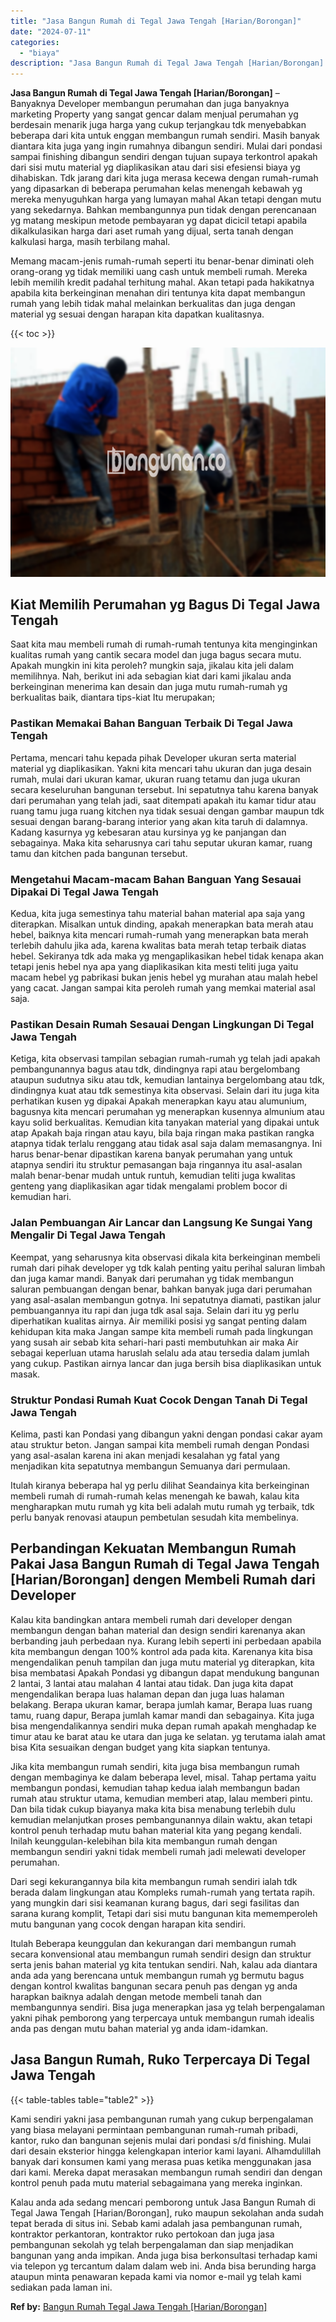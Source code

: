 ```yaml
---
title: "Jasa Bangun Rumah di Tegal Jawa Tengah [Harian/Borongan]"
date: "2024-07-11"
categories: 
  - "biaya"
description: "Jasa Bangun Rumah di Tegal Jawa Tengah [Harian/Borongan]. Kalau anda ada sedang mencari pemborong untuk Jasa Bangun Rumah di Tegal Jawa Tengah [Harian/Boron..."
---
```


**Jasa Bangun Rumah di Tegal Jawa Tengah \[Harian/Borongan\]** – Banyaknya Developer membangun perumahan dan juga banyaknya marketing Property yang sangat gencar dalam menjual perumahan yg berdesain menarik juga harga yang cukup terjangkau tdk menyebabkan beberapa dari kita untuk enggan membangun rumah sendiri. Masih banyak diantara kita juga yang ingin rumahnya dibangun sendiri. Mulai dari pondasi sampai finishing dibangun sendiri dengan tujuan supaya terkontrol apakah dari sisi mutu material yg diaplikasikan atau dari sisi efesiensi biaya yg dihabiskan. Tdk jarang dari kita juga merasa kecewa dengan rumah-rumah yang dipasarkan di beberapa perumahan kelas menengah kebawah yg mereka menyuguhkan harga yang lumayan mahal Akan tetapi dengan mutu yang sekedarnya. Bahkan membangunnya pun tidak dengan perencanaan yg matang meskipun metode pembayaran yg dapat dicicil tetapi apabila dikalkulasikan harga dari aset rumah yang dijual, serta tanah dengan kalkulasi harga, masih terbilang mahal.

Memang macam-jenis rumah-rumah seperti itu benar-benar diminati oleh orang-orang yg tidak memiliki uang cash untuk membeli rumah. Mereka lebih memilih kredit padahal terhitung mahal. Akan tetapi pada hakikatnya apabila kita berkeinginan menahan diri tentunya kita dapat membangun rumah yang lebih tidak mahal melainkan berkualitas dan juga dengan material yg sesuai dengan harapan kita dapatkan kualitasnya.

{{< toc >}}

![Jasa Bangun Rumah di Tegal Jawa Tengah [Harian/Borongan]](/images/borong-bangunan-41.png)

## Kiat Memilih Perumahan yg Bagus Di Tegal Jawa Tengah

Saat kita mau membeli rumah di rumah-rumah tentunya kita menginginkan kualitas rumah yang cantik secara model dan juga bagus secara mutu. Apakah mungkin ini kita peroleh? mungkin saja, jikalau kita jeli dalam memilihnya. Nah, berikut ini ada sebagian kiat dari kami jikalau anda berkeinginan menerima kan desain dan juga mutu rumah-rumah yg berkualitas baik, diantara tips-kiat Itu merupakan;

### Pastikan Memakai Bahan Banguan Terbaik Di Tegal Jawa Tengah

Pertama, mencari tahu kepada pihak Developer ukuran serta material material yg diaplikasikan. Yakni kita mencari tahu ukuran dan juga desain rumah, mulai dari ukuran kamar, ukuran ruang tetamu dan juga ukuran secara keseluruhan bangunan tersebut. Ini sepatutnya tahu karena banyak dari perumahan yang telah jadi, saat ditempati apakah itu kamar tidur atau ruang tamu juga ruang kitchen nya tidak sesuai dengan gambar maupun tdk sesuai dengan barang-barang interior yang akan kita taruh di dalamnya. Kadang kasurnya yg kebesaran atau kursinya yg ke panjangan dan sebagainya. Maka kita seharusnya cari tahu seputar ukuran kamar, ruang tamu dan kitchen pada bangunan tersebut.

### Mengetahui Macam-macam Bahan Banguan Yang Sesauai Dipakai Di Tegal Jawa Tengah

Kedua, kita juga semestinya tahu material bahan material apa saja yang diterapkan. Misalkan untuk dinding, apakah menerapkan bata merah atau hebel, baiknya kita mencari rumah-rumah yang menerapkan bata merah terlebih dahulu jika ada, karena kwalitas bata merah tetap terbaik diatas hebel. Sekiranya tdk ada maka yg mengaplikasikan hebel tidak kenapa akan tetapi jenis hebel nya apa yang diaplikasikan kita mesti teliti juga yaitu macam hebel yg pabrikasi bukan jenis hebel yg murahan atau malah hebel yang cacat. Jangan sampai kita peroleh rumah yang memkai material asal saja.

### Pastikan Desain Rumah Sesauai Dengan Lingkungan Di Tegal Jawa Tengah

Ketiga, kita observasi tampilan sebagian rumah-rumah yg telah jadi apakah pembangunannya bagus atau tdk, dindingnya rapi atau bergelombang ataupun sudutnya siku atau tdk, kemudian lantainya bergelombang atau tdk, dindingnya kuat atau tdk semestinya kita observasi. Selain dari itu juga kita perhatikan kusen yg dipakai Apakah menerapkan kayu atau alumunium, bagusnya kita mencari perumahan yg menerapkan kusennya almunium atau kayu solid berkualitas. Kemudian kita tanyakan material yang dipakai untuk atap Apakah baja ringan atau kayu, bila baja ringan maka pastikan rangka atapnya tidak terlalu renggang atau tidak asal saja dalam memasangnya. Ini harus benar-benar dipastikan karena banyak perumahan yang untuk atapnya sendiri itu struktur pemasangan baja ringannya itu asal-asalan malah benar-benar mudah untuk runtuh, kemudian teliti juga kwalitas genteng yang diaplikasikan agar tidak mengalami problem bocor di kemudian hari.

### Jalan Pembuangan Air Lancar dan Langsung Ke Sungai Yang Mengalir Di Tegal Jawa Tengah

Keempat, yang seharusnya kita observasi dikala kita berkeinginan membeli rumah dari pihak developer yg tdk kalah penting yaitu perihal saluran limbah dan juga kamar mandi. Banyak dari perumahan yg tidak membangun saluran pembuangan dengan benar, bahkan banyak juga dari perumahan yang asal-asalan membangun gotnya. Ini sepatutnya diamati, pastikan jalur pembuangannya itu rapi dan juga tdk asal saja. Selain dari itu yg perlu diperhatikan kualitas airnya. Air memiliki posisi yg sangat penting dalam kehidupan kita maka Jangan sampe kita membeli rumah pada lingkungan yang susah air sebab kita sehari-hari pasti membutuhkan air maka Air sebagai keperluan utama haruslah selalu ada atau tersedia dalam jumlah yang cukup. Pastikan airnya lancar dan juga bersih bisa diaplikasikan untuk masak.

### Struktur Pondasi Rumah Kuat Cocok Dengan Tanah Di Tegal Jawa Tengah

Kelima, pasti kan Pondasi yang dibangun yakni dengan pondasi cakar ayam atau struktur beton. Jangan sampai kita membeli rumah dengan Pondasi yang asal-asalan karena ini akan menjadi kesalahan yg fatal yang menjadikan kita sepatutnya membangun Semuanya dari permulaan.

Itulah kiranya beberapa hal yg perlu dilihat Seandainya kita berkeinginan membeli rumah di rumah-rumah kelas menengah ke bawah, kalau kita mengharapkan mutu rumah yg kita beli adalah mutu rumah yg terbaik, tdk perlu banyak renovasi ataupun pembetulan sesudah kita membelinya.

## Perbandingan Kekuatan Membangun Rumah Pakai Jasa Bangun Rumah di Tegal Jawa Tengah \[Harian/Borongan\] dengen Membeli Rumah dari Developer

Kalau kita bandingkan antara membeli rumah dari developer dengan membangun dengan bahan material dan design sendiri karenanya akan berbanding jauh perbedaan nya. Kurang lebih seperti ini perbedaan apabila kita membangun dengan 100% kontrol ada pada kita. Karenanya kita bisa mengendalikan penuh tampilan dan juga mutu material yg diterapkan, kita bisa membatasi Apakah Pondasi yg dibangun dapat mendukung bangunan 2 lantai, 3 lantai atau malahan 4 lantai atau tidak. Dan juga kita dapat mengendalikan berapa luas halaman depan dan juga luas halaman belakang. Berapa ukuran kamar, berapa jumlah kamar, Berapa luas ruang tamu, ruang dapur, Berapa jumlah kamar mandi dan sebagainya. Kita juga bisa mengendalikannya sendiri muka depan rumah apakah menghadap ke timur atau ke barat atau ke utara dan juga ke selatan. yg terutama ialah amat bisa Kita sesuaikan dengan budget yang kita siapkan tentunya.

Jika kita membangun rumah sendiri, kita juga bisa membangun rumah dengan membaginya ke dalam beberapa level, misal. Tahap pertama yaitu membangun pondasi, kemudian tahap kedua ialah membangun badan rumah atau struktur utama, kemudian memberi atap, lalau memberi pintu. Dan bila tidak cukup biayanya maka kita bisa menabung terlebih dulu kemudian melanjutkan proses pembangunannya dilain waktu, akan tetapi kontrol penuh terhadap mutu bahan material kita yang pegang kendali. Inilah keunggulan-kelebihan bila kita membangun rumah dengan membangun sendiri yakni tidak membeli rumah jadi melewati developer perumahan.

Dari segi kekurangannya bila kita membangun rumah sendiri ialah tdk berada dalam lingkungan atau Kompleks rumah-rumah yang tertata rapih. yang mungkin dari sisi keamanan kurang bagus, dari segi fasilitas dan sarana kurang komplit, Tetapi dari sisi mutu bangunan kita mememperoleh mutu bangunan yang cocok dengan harapan kita sendiri.

Itulah Beberapa keunggulan dan kekurangan dari membangun rumah secara konvensional atau membangun rumah sendiri design dan struktur serta jenis bahan material yg kita tentukan sendiri. Nah, kalau ada diantara anda ada yang berencana untuk membangun rumah yg bermutu bagus dengan kontrol kwalitas bangunan secara penuh pas dengan yg anda harapkan baiknya adalah dengan metode membeli tanah dan membangunnya sendiri. Bisa juga menerapkan jasa yg telah berpengalaman yakni pihak pemborong yang terpercaya untuk membangun rumah idealis anda pas dengan mutu bahan material yg anda idam-idamkan.

## Jasa Bangun Rumah, Ruko Terpercaya Di Tegal Jawa Tengah

{{< table-tables table="table2" >}}

Kami sendiri yakni jasa pembangunan rumah yang cukup berpengalaman yang biasa melayani permintaan pembangunan rumah-rumah pribadi, kantor, ruko dan bangunan sejenis mulai dari pondasi s/d finishing. Mulai dari desain eksterior hingga kelengkapan interior kami layani. Alhamdulillah banyak dari konsumen kami yang merasa puas ketika menggunakan jasa dari kami. Mereka dapat merasakan membangun rumah sendiri dan dengan kontrol penuh pada mutu material sebagaimana yang mereka inginkan.

Kalau anda ada sedang mencari pemborong untuk Jasa Bangun Rumah di Tegal Jawa Tengah \[Harian/Borongan\], ruko maupun sekolahan anda sudah tepat berada di situs ini. Sebab kami adalah jasa pembangunan rumah, kontraktor perkantoran, kontraktor ruko pertokoan dan juga jasa pembangunan sekolah yg telah berpengalaman dan siap menjadikan bangunan yang anda impikan. Anda juga bisa berkonsultasi terhadap kami via telepon yg tercantum dalam dalam web ini. Anda bisa berunding harga ataupun minta penawaran kepada kami via nomor e-mail yg telah kami sediakan pada laman ini.

**Ref by:** [Bangun Rumah Tegal Jawa Tengah [Harian/Borongan]](https://id.wikipedia.org/wiki/Bangun)
